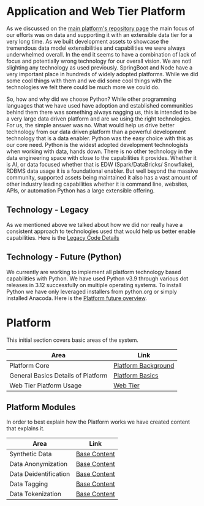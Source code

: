 # Application and Web Tier Platform
As we discussed on the [main platform's repository page](https://github.com/DataJediToolbelt) 
the main focus of our efforts was on data and supporting it with an extensible data tier for a very long time. As 
we built development assets to showcase the tremendous data model extensibilities and 
capabilities we were always underwhelmed overall. In the end it seems to have a combination
of lack of focus and potentially wrong technology for our overall vision. We are notI slighting 
any technology as used previously. SpringBoot and Node have a very important 
place in hundreds of widely adopted platforms. While we did some cool things with them 
and we did some cool things with the technologies we felt there could be much more we 
could do.

So, how and why did we choose Python? While other programming languages that we have
used have adoption and established communities behind them there was something always 
nagging us, this is intended to be a very large data driven platform and are we using the 
right technologies. For us, the simple answer was no. What would help us drive better 
technology from our data driven platform than a powerful development technology that is 
a data enabler. Python was the easy choice with this as our core need. Python is the widest 
adopted development technologists when working with data, hands down. There is 
no other technology in the data engineering space with close to the capabilities it provides. 
Whether it is AI, or data focused whether that is EDW (Spark/DataBricks/ Snowflake), 
RDBMS data usage it is a foundational enabler. But well beyond the massive community, 
supported assets being maintained it also has a vast amount of other industry leading 
capabilities whether it is command line, websites, APIs, or automation Python has a large 
extensible offering.

## Technology - Legacy
As we mentioned above we talked about how we did nor really have a consistent approach 
to technologies used that would help us better enable capabilities. Here is the 
[Legacy Code Details](platform_documentation/Platform-Legacy.md)

## Technology - Future (Python)
We currently are working to implement all platform technology based capabilities with 
Python. We have used Python v3.9 through various dot releases in 3.12 successfully on 
multiple operating systems. To install Python we have only leveraged installers from python.org 
or simply installed Anacoda. Here is the [Platform future overview](product_documentation/Platform-Future.md).

# Platform
This initial section covers basic areas of the system.

| Area                               | Link                                                                 |
|------------------------------------|----------------------------------------------------------------------|
| Platform Core                      | [Platform Background](platform_documentation/Platform-Subsystems.md) |  
| General Basics Details of Platform | [Platform Basics](platform_documentation/Platform-Usage-Basics.md)   |  
| Web Tier Platform Usage            | [Web Tier](platform_documentation/Platform-Usage-WebTier.md)         |

## Platform Modules
In order to best explain how the Platform works we have created content that explains it. 

| Area                  | Link                                                            |
|-----------------------|-----------------------------------------------------------------|
| Synthetic Data        | [Base Content](platform_documentation/Data-SynthethicData.md)   |  
| Data Anonymization    | [Base Content](platform_documentation/Data-Anonymization.md)    |
| Data Deidentification | [Base Content](platform_documentation/Data-Deidentification.md) |
| Data Tagging          | [Base Content](platform_documentation/Data-Tagging.md)          |
| Data Tokenization     | [Base Content](platform_documentation/Data-Tokenization.md)     |
